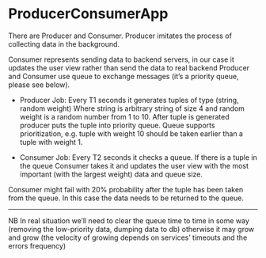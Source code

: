 # ProducerConsumerApp
There are Producer and Consumer.
Producer imitates the process of collecting data in the background. 

Consumer represents sending data to backend servers, in our case it updates the user view rather than send the data to real backend
Producer and Consumer use queue to exchange messages (it’s a priority queue, please see below).

- Producer Job:
Every T1 seconds it generates tuples of type (string, random weight)
Where string is arbitrary string of size 4 and random weight is a random number from 1 to 10. After tuple is generated producer puts the tuple into priority queue.
Queue supports prioritization, e.g. tuple with weight 10 should be taken earlier than a tuple with weight 1.

- Consumer Job:
Every T2 seconds it checks a queue.
If there is a tuple in the queue Consumer takes it and updates the user view with the most important (with the largest weight) data and queue size.

Consumer might fail with 20% probability after the tuple has been taken from the queue. In this case the data needs to be returned to the queue.

***
NB In real situation we’ll need to clear the queue time to time in some way (removing the low-priority data, dumping data to db) otherwise it may grow and grow (the velocity of growing depends on services’ timeouts and the errors frequency)
